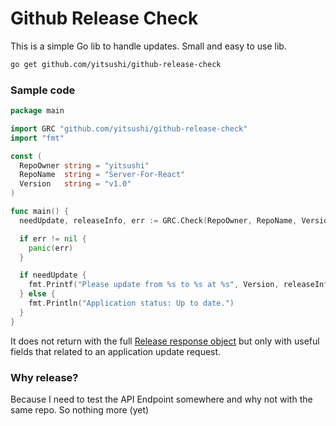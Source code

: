 # Github Release Check

This is a simple Go lib to handle updates. Small and easy to use lib.

``` sh
go get github.com/yitsushi/github-release-check
```

### Sample code

``` go
package main

import GRC "github.com/yitsushi/github-release-check"
import "fmt"

const (
  RepoOwner string = "yitsushi"
  RepoName  string = "Server-For-React"
  Version   string = "v1.0"
)

func main() {
  needUpdate, releaseInfo, err := GRC.Check(RepoOwner, RepoName, Version)

  if err != nil {
    panic(err)
  }

  if needUpdate {
    fmt.Printf("Please update from %s to %s at %s", Version, releaseInfo.TagName, releaseInfo.HTMLURL)
  } else {
    fmt.Println("Application status: Up to date.")
  }
}
```

It does not return with the full [Release response object](https://developer.github.com/v3/repos/releases/)
but only with useful fields that related to an application update request.

### Why release?

Because I need to test the API Endpoint somewhere and why not with the same repo. So nothing more (yet)
